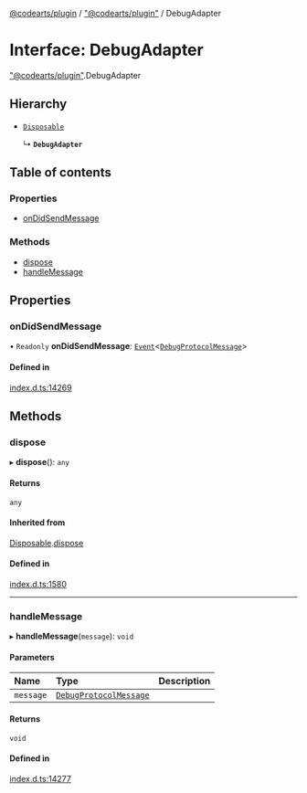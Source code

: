 [@codearts/plugin](../README.md) / ["@codearts/plugin"](../modules/_codearts_plugin_.md) / DebugAdapter

# Interface: DebugAdapter

["@codearts/plugin"](../modules/_codearts_plugin_.md).DebugAdapter

## Hierarchy

- [`Disposable`](../classes/codearts_plugin_.Disposable.md)

  ↳ **`DebugAdapter`**

## Table of contents

### Properties

- [onDidSendMessage](codearts_plugin_.DebugAdapter.md#ondidsendmessage)

### Methods

- [dispose](codearts_plugin_.DebugAdapter.md#dispose)
- [handleMessage](codearts_plugin_.DebugAdapter.md#handlemessage)

## Properties

### onDidSendMessage

• `Readonly` **onDidSendMessage**: [`Event`](codearts_plugin_.Event.md)<[`DebugProtocolMessage`](codearts_plugin_.DebugProtocolMessage.md)\>

#### Defined in

[index.d.ts:14269](https://github.com/huaweicloud/cloudide-plugin-api/blob/b58031b/index.d.ts#L14269)

## Methods

### dispose

▸ **dispose**(): `any`

#### Returns

`any`

#### Inherited from

[Disposable](../classes/codearts_plugin_.Disposable.md).[dispose](../classes/codearts_plugin_.Disposable.md#dispose)

#### Defined in

[index.d.ts:1580](https://github.com/huaweicloud/cloudide-plugin-api/blob/b58031b/index.d.ts#L1580)

___

### handleMessage

▸ **handleMessage**(`message`): `void`

#### Parameters

| Name | Type | Description |
| :------ | :------ | :------ |
| `message` | [`DebugProtocolMessage`](codearts_plugin_.DebugProtocolMessage.md) |  |

#### Returns

`void`

#### Defined in

[index.d.ts:14277](https://github.com/huaweicloud/cloudide-plugin-api/blob/b58031b/index.d.ts#L14277)
